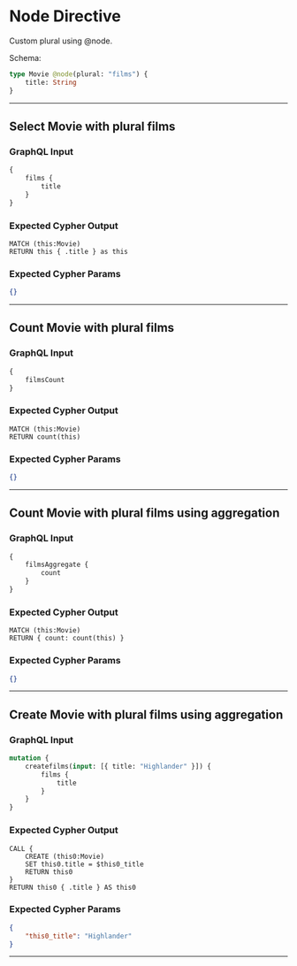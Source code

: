 # Node Directive

Custom plural using @node.

Schema:

```graphql
type Movie @node(plural: "films") {
    title: String
}
```

---

## Select Movie with plural films

### GraphQL Input

```graphql
{
    films {
        title
    }
}
```

### Expected Cypher Output

```cypher
MATCH (this:Movie)
RETURN this { .title } as this
```

### Expected Cypher Params

```json
{}
```

---

## Count Movie with plural films

### GraphQL Input

```graphql
{
    filmsCount
}
```

### Expected Cypher Output

```cypher
MATCH (this:Movie)
RETURN count(this)
```

### Expected Cypher Params

```json
{}
```

---

## Count Movie with plural films using aggregation

### GraphQL Input

```graphql
{
    filmsAggregate {
        count
    }
}
```

### Expected Cypher Output

```cypher
MATCH (this:Movie)
RETURN { count: count(this) }
```

### Expected Cypher Params

```json
{}
```

---

## Create Movie with plural films using aggregation

### GraphQL Input

```graphql
mutation {
    createfilms(input: [{ title: "Highlander" }]) {
        films {
            title
        }
    }
}
```

### Expected Cypher Output

```cypher
CALL {
    CREATE (this0:Movie)
    SET this0.title = $this0_title
    RETURN this0
}
RETURN this0 { .title } AS this0
```

### Expected Cypher Params

```json
{
    "this0_title": "Highlander"
}
```

---
